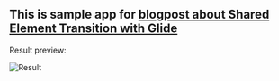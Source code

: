 ## This is sample app for [blogpost about Shared Element Transition with Glide](https://www.thedroidsonroids.com/blog/android/shared-element-transition-with-glide)
Result preview:

![Result](https://media.giphy.com/media/pb1pyVi9DnfVi0KZsE/giphy.gif)
